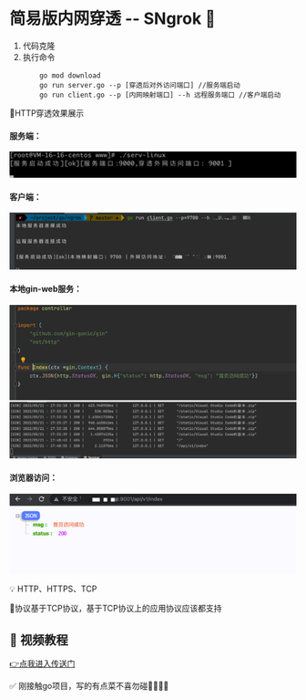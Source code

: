 # 简易版内网穿透 -- SNgrok 🚀
1. 代码克隆
2. 执行命令
    ```shel
        go mod download
        go run server.go --p [穿透后对外访问端口] //服务端启动
        go run client.go --p [内网映射端口] --h 远程服务端口 //客户端启动
    ```
 
🧵HTTP穿透效果展示
#### 服务端：
![img_1.png](img_1.png)
#### 客户端：
![img.png](img.png)
#### 本地gin-web服务：
![img_4.png](img_4.png)
![img_2.png](img_2.png)
#### 浏览器访问：
![img_3.png](img_3.png)

💡 HTTP、HTTPS、TCP  
 
🍬协议基于TCP协议，基于TCP协议上的应用协议应该都支持

## 🧩 视频教程
[👉点我进入传送门](https://www.bilibili.com/video/BV1rF411G71G/?vd_source=75806ea6632fb997081f90cfc8e669b6)

✅ 刚接触go项目，写的有点菜不喜勿碰🤝🤝🤝🤝